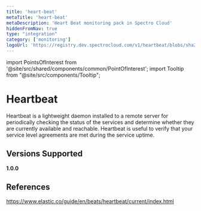 ```yaml
---
title: 'heart-beat'
metaTitle: 'heart-beat'
metaDescription: 'Heart Beat monitoring pack in Spectro Cloud'
hiddenFromNav: true
type: "integration"
category: ['monitoring']
logoUrl: 'https://registry.dev.spectrocloud.com/v1/heartbeat/blobs/sha256:19fec69ae172c3e54d5fb09c176517cf7bfeb1bc740bde65c200e14115510313?type=image/png'
---
```





import PointsOfInterest from '@site/src/shared/components/common/PointOfInterest';
import Tooltip from "@site/src/components/Tooltip";


# Heartbeat

Heartbeat is a lightweight daemon installed to a remote server for periodically checking the status of the services and determine whether they are currently available and reachable. Heartbeat is useful to verify that your service level agreements are met during the service uptime.

## Versions Supported

<Tabs>

<TabItem value="1.0.x" label="1.0.x">

**1.0.0**

</TabItem>
</Tabs>

## References

https://www.elastic.co/guide/en/beats/heartbeat/current/index.html
